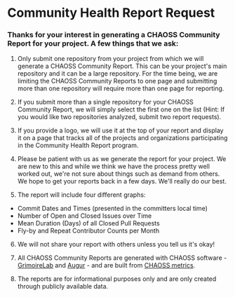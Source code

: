 # Community Health Report Request

### Thanks for your interest in generating a CHAOSS Community Report for your project. A few things that we ask:

1) Only submit one repository from your project from which we will generate a CHAOSS Community Report. This can be your project's main repository and it can be a large repository. For the time being, we are limiting the CHAOSS Community Reports to one page and submitting more than one repository will require more than one page for reporting.

2) If you submit more than a single repository for your CHAOSS Community Report, we will simply select the first one on the list (Hint: If you would like two repositories analyzed, submit two report requests).

3) If you provide a logo, we will use it at the top of your report and display it on a page that tracks all of the projects and organizations participating in the Community Health Report program.

4) Please be patient with us as we generate the report for your project. We are new to this and while we think we have the process pretty well worked out, we're not sure about things such as demand from others. We hope to get your reports back in a few days. We'll really do our best.

5) The report will include four different graphs:
  - Commit Dates and Times (presented in the committers local time)
  - Number of Open and Closed Issues over Time
  - Mean Duration (Days) of all Closed Pull Requests
  - Fly-by and Repeat Contributor Counts per Month

6) We will not share your report with others unless you tell us it's okay!

7) All CHAOSS Community Reports are generated with CHAOSS software - [GrimoireLab](https://github.com/chaoss/grimoirelab) and [Augur](https://github.com/chaoss/augur) - and are built from [CHAOSS metrics](https://chaoss.community/metrics/).

8) The reports are for informational purposes only and are only created through publicly available data. 
